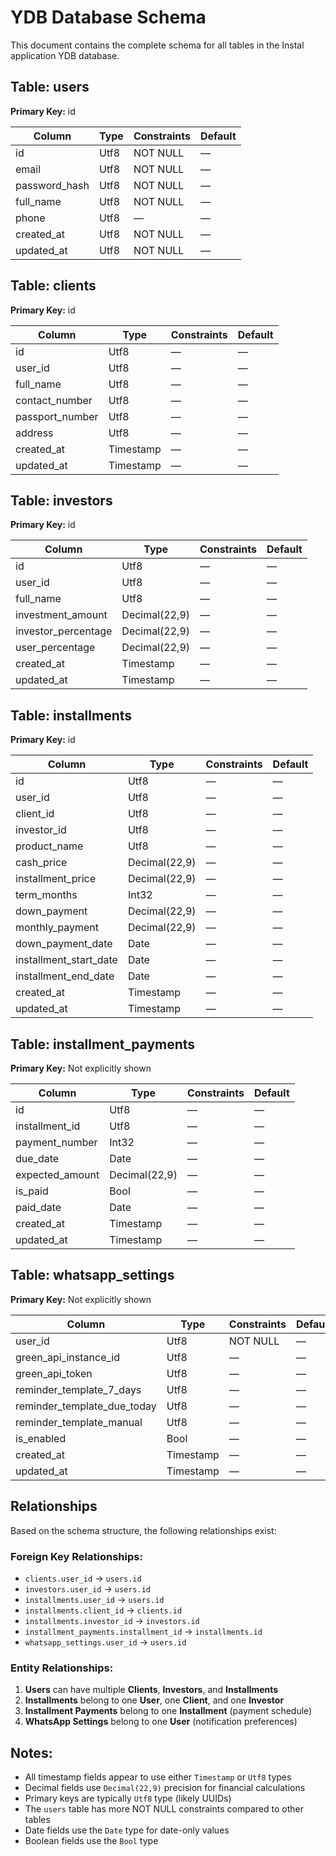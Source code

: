 # YDB Database Schema

This document contains the complete schema for all tables in the Instal application YDB database.

## Table: users
**Primary Key:** id

| Column | Type | Constraints | Default |
|--------|------|-------------|---------|
| id | Utf8 | NOT NULL | — |
| email | Utf8 | NOT NULL | — |
| password_hash | Utf8 | NOT NULL | — |
| full_name | Utf8 | NOT NULL | — |
| phone | Utf8 | — | — |
| created_at | Utf8 | NOT NULL | — |
| updated_at | Utf8 | NOT NULL | — |

## Table: clients
**Primary Key:** id

| Column | Type | Constraints | Default |
|--------|------|-------------|---------|
| id | Utf8 | — | — |
| user_id | Utf8 | — | — |
| full_name | Utf8 | — | — |
| contact_number | Utf8 | — | — |
| passport_number | Utf8 | — | — |
| address | Utf8 | — | — |
| created_at | Timestamp | — | — |
| updated_at | Timestamp | — | — |

## Table: investors
**Primary Key:** id

| Column | Type | Constraints | Default |
|--------|------|-------------|---------|
| id | Utf8 | — | — |
| user_id | Utf8 | — | — |
| full_name | Utf8 | — | — |
| investment_amount | Decimal(22,9) | — | — |
| investor_percentage | Decimal(22,9) | — | — |
| user_percentage | Decimal(22,9) | — | — |
| created_at | Timestamp | — | — |
| updated_at | Timestamp | — | — |

## Table: installments
**Primary Key:** id

| Column | Type | Constraints | Default |
|--------|------|-------------|---------|
| id | Utf8 | — | — |
| user_id | Utf8 | — | — |
| client_id | Utf8 | — | — |
| investor_id | Utf8 | — | — |
| product_name | Utf8 | — | — |
| cash_price | Decimal(22,9) | — | — |
| installment_price | Decimal(22,9) | — | — |
| term_months | Int32 | — | — |
| down_payment | Decimal(22,9) | — | — |
| monthly_payment | Decimal(22,9) | — | — |
| down_payment_date | Date | — | — |
| installment_start_date | Date | — | — |
| installment_end_date | Date | — | — |
| created_at | Timestamp | — | — |
| updated_at | Timestamp | — | — |

## Table: installment_payments
**Primary Key:** Not explicitly shown

| Column | Type | Constraints | Default |
|--------|------|-------------|---------|
| id | Utf8 | — | — |
| installment_id | Utf8 | — | — |
| payment_number | Int32 | — | — |
| due_date | Date | — | — |
| expected_amount | Decimal(22,9) | — | — |
| is_paid | Bool | — | — |
| paid_date | Date | — | — |
| created_at | Timestamp | — | — |
| updated_at | Timestamp | — | — |

## Table: whatsapp_settings
**Primary Key:** Not explicitly shown

| Column | Type | Constraints | Default |
|--------|------|-------------|---------|
| user_id | Utf8 | NOT NULL | — |
| green_api_instance_id | Utf8 | — | — |
| green_api_token | Utf8 | — | — |
| reminder_template_7_days | Utf8 | — | — |
| reminder_template_due_today | Utf8 | — | — |
| reminder_template_manual | Utf8 | — | — |
| is_enabled | Bool | — | — |
| created_at | Timestamp | — | — |
| updated_at | Timestamp | — | — |

## Relationships

Based on the schema structure, the following relationships exist:

### Foreign Key Relationships:
- `clients.user_id` → `users.id`
- `investors.user_id` → `users.id`
- `installments.user_id` → `users.id`
- `installments.client_id` → `clients.id`
- `installments.investor_id` → `investors.id`
- `installment_payments.installment_id` → `installments.id`
- `whatsapp_settings.user_id` → `users.id`

### Entity Relationships:
1. **Users** can have multiple **Clients**, **Investors**, and **Installments**
2. **Installments** belong to one **User**, one **Client**, and one **Investor**
3. **Installment Payments** belong to one **Installment** (payment schedule)
4. **WhatsApp Settings** belong to one **User** (notification preferences)

## Notes:
- All timestamp fields appear to use either `Timestamp` or `Utf8` types
- Decimal fields use `Decimal(22,9)` precision for financial calculations
- Primary keys are typically `Utf8` type (likely UUIDs)
- The `users` table has more NOT NULL constraints compared to other tables
- Date fields use the `Date` type for date-only values
- Boolean fields use the `Bool` type